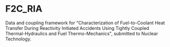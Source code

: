 # F2C_RIA
Data and coupling framework for "Characterization of Fuel-to-Coolant Heat Transfer During Reactivity Initiated Accidents Using Tightly Coupled Thermal-Hydraulics and Fuel Thermo-Mechanics", submitted to Nuclear Technology.
